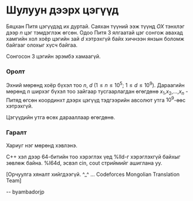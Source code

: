 Шулуун дээрх цэгүүд
===================

Бяцхан Питя цэгүүдэд их дуртай. Саяхан түүний ээж
түүнд $OX$ тэнхлэг дээр $n$ цэг тэмдэглэж өгсөн.
Одоо Питя 3 ялгаатай цэг сонгож авахад хамгийн хол хоёр цэгийн зай $d$ хэтрэхгүй байх хичнээн янзын боломж байгааг олохыг хүсч байгаа.

Сонгосон 3 цэгийн эрэмбэ хамаагүй.
 
### Оролт

Эхний мөрөнд хоёр бүхэл тоо $n$, $d$ ($1 ≤ n ≤ 10^5$; $1 ≤ d ≤ 10^9$). Дараагийн мөрөнд $n$ ширхэг бүхэл тоо зайгаар тусгаарлагдан өгөгдөнө $x_1$,$x_2$,...,$x_n$ - Питяд өгсөн координхт дээрх цэгүүд тэдгээрийн авсолют утга $10^9$-өөс хэтрэхгүй.

Цэгүүдийн утга өсөх дарааллаар өгөгдөнө.


### Гаралт

Хариуг нэг мөрөнд хэвлэнэ.

C++ хэл дээр 64-битийн тоо хэрэглэх үед %lld-г хэрэглэхгүй байхыг зөвлөж байна.
%I64d, эсвэл cin, cout стриймийг ашиглана уу.

[Орчуулга хяналт хийгдээгүй. ^_^ ... Codeforces Mongolian Translation Team]

-- byambadorjp
